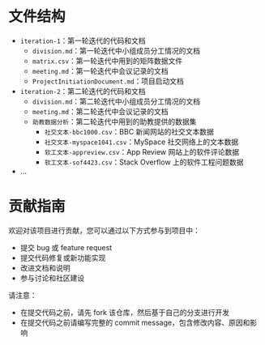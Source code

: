 # 文件结构

- `iteration-1`：第一轮迭代的代码和文档
  - `division.md`：第一轮迭代中小组成员分工情况的文档
  - `matrix.csv`：第一轮迭代中用到的矩阵数据文件
  - `meeting.md`：第一轮迭代中会议记录的文档
  - `ProjectInitiationDocument.md`：项目启动文档
- `iteration-2`：第二轮迭代的代码和文档
  - `division.md`：第二轮迭代中小组成员分工情况的文档
  - `meeting.md`：第二轮迭代中会议记录的文档
  - `助教数据分析`：第二轮迭代中用到的助教提供的数据集
    - `社交文本-bbc1000.csv`：BBC 新闻网站的社交文本数据
    - `社交文本-myspace1041.csv`：MySpace 社交网络上的文本数据
    - `软工文本-appreview.csv`：App Review 网站上的软件评论数据
    - `软工文本-sof4423.csv`：Stack Overflow 上的软件工程问题数据
- ...

# 贡献指南

欢迎对该项目进行贡献，您可以通过以下方式参与到项目中：

- 提交 bug 或 feature request
- 提交代码修复或新功能实现
- 改进文档和说明
- 参与讨论和社区建设

请注意：

- 在提交代码之前，请先 fork 该仓库，然后基于自己的分支进行开发
- 在提交代码之前请编写完整的 commit message，包含修改内容、原因和影响